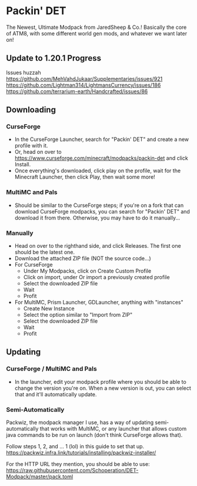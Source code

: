 # Packin' DET

The Newest, Ultimate Modpack from JaredSheep & Co.!
Basically the core of ATM8, with some different world gen mods, and whatever we want later on!

## Update to 1.20.1 Progress

Issues huzzah
https://github.com/MehVahdJukaar/Supplementaries/issues/921
https://github.com/Lightman314/LightmansCurrency/issues/186
https://github.com/terrarium-earth/Handcrafted/issues/86

## Downloading

### CurseForge

- In the CurseForge Launcher, search for "Packin' DET" and create a new profile with it.
- Or, head on over to https://www.curseforge.com/minecraft/modpacks/packin-det and click Install.
- Once everything's downloaded, click play on the profile, wait for the Minecraft Launcher, then click Play, then wait some more!

### MultiMC and Pals

- Should be similar to the CurseForge steps; if you're on a fork that can download CurseForge modpacks, you can search for "Packin' DET" and download it from there. Otherwise, you may have to do it manually...

### Manually

- Head on over to the righthand side, and click Releases. The first one should be the latest one. 
- Download the attached ZIP file (NOT the source code...)
- For CurseForge
    - Under My Modpacks, click on Create Custom Profile
    - Click on import, under Or import a previously created profile
    - Select the downloaded ZIP file
    - Wait
    - Profit
- For MultiMC, Prism Launcher, GDLauncher, anything with "instances"
    - Create New Instance
    - Select the option similar to "Import from ZIP"
    - Select the downloaded ZIP file
    - Wait
    - Profit


## Updating

### CurseForge / MultiMC and Pals

- In the launcher, edit your modpack profile where you should be able to change the version you're on. When a new version is out, you can select that and it'll automatically update.


### Semi-Automatically

Packwiz, the modpack manager I use, has a way of updating semi-automatically that works with MultiMC, or any launcher that allows custom java commands to be run on launch (don't think CurseForge allows that).

Follow steps 1, 2, and ... 1 (lol) in this guide to set that up.
https://packwiz.infra.link/tutorials/installing/packwiz-installer/

For the HTTP URL they mention, you should be able to use:
https://raw.githubusercontent.com/Schoperation/DET-Modpack/master/pack.toml

